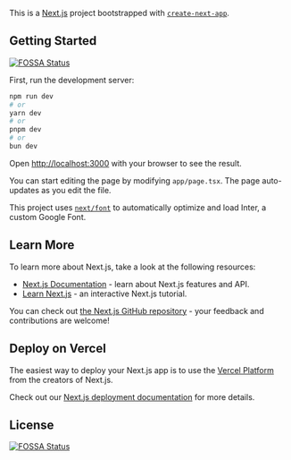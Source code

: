 This is a [Next.js](https://nextjs.org/) project bootstrapped with [`create-next-app`](https://github.com/vercel/next.js/tree/canary/packages/create-next-app).

## Getting Started
[![FOSSA Status](https://app.fossa.com/api/projects/git%2Bgithub.com%2Fjhdcruz%2FProCESO.svg?type=shield)](https://app.fossa.com/projects/git%2Bgithub.com%2Fjhdcruz%2FProCESO?ref=badge_shield)


First, run the development server:

```bash
npm run dev
# or
yarn dev
# or
pnpm dev
# or
bun dev
```

Open [http://localhost:3000](http://localhost:3000) with your browser to see the result.

You can start editing the page by modifying `app/page.tsx`. The page auto-updates as you edit the file.

This project uses [`next/font`](https://nextjs.org/docs/basic-features/font-optimization) to automatically optimize and load Inter, a custom Google Font.

## Learn More

To learn more about Next.js, take a look at the following resources:

- [Next.js Documentation](https://nextjs.org/docs) - learn about Next.js features and API.
- [Learn Next.js](https://nextjs.org/learn) - an interactive Next.js tutorial.

You can check out [the Next.js GitHub repository](https://github.com/vercel/next.js/) - your feedback and contributions are welcome!

## Deploy on Vercel

The easiest way to deploy your Next.js app is to use the [Vercel Platform](https://vercel.com/new?utm_medium=default-template&filter=next.js&utm_source=create-next-app&utm_campaign=create-next-app-readme) from the creators of Next.js.

Check out our [Next.js deployment documentation](https://nextjs.org/docs/deployment) for more details.


## License
[![FOSSA Status](https://app.fossa.com/api/projects/git%2Bgithub.com%2Fjhdcruz%2FProCESO.svg?type=large)](https://app.fossa.com/projects/git%2Bgithub.com%2Fjhdcruz%2FProCESO?ref=badge_large)